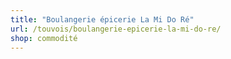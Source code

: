 ```yaml
---
title: "Boulangerie épicerie La Mi Do Ré"
url: /touvois/boulangerie-epicerie-la-mi-do-re/
shop: commodité
---
```

